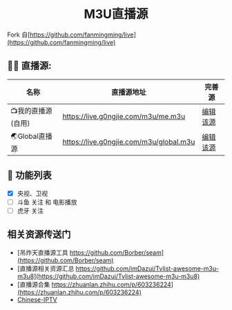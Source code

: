 <h1 align="center">M3U直播源</h1>

Fork 自[https://github.com/fanmingming/live](https://github.com/fanmingming/live)

## 🤹‍♂️ 直播源:

<table>
  <thead>
    <tr>
      <th>名称</th>
      <th>直播源地址</th>
      <th>完善源</th>
    </tr>
  </thead>
  <tbody>
    <tr>
      <td>📺我的直播源(自用)</td>
      <td><a href="https://live.g0ngjie.com/m3u/me.m3u">https://live.g0ngjie.com/m3u/me.m3u</a></td>
      <td><a href="https://github.com/g0ngjie/tvlive/edit/master/m3u/me.m3u">编辑该源</a></td>
    </tr>
    <tr>
      <td>🌏Global直播源</td>
      <td><a href="https://live.g0ngjie.com/m3u/global.m3u">https://live.g0ngjie.com/m3u/global.m3u</a></td>
      <td><a href="https://github.com/g0ngjie/tvlive/edit/master/m3u/global.m3u">编辑该源</a></td>
    </tr>
  </tbody>
</table>

## 📖 功能列表

- [x] 央视、卫视
- [ ] 斗鱼 关注 和 电影播放
- [ ] 虎牙 关注

## 相关资源传送门

- [吊炸天直播源工具 https://github.com/Borber/seam](https://github.com/Borber/seam)
- [直播源相关资源汇总 https://github.com/imDazui/Tvlist-awesome-m3u-m3u8](https://github.com/imDazui/Tvlist-awesome-m3u-m3u8)
- [直播源合集 https://zhuanlan.zhihu.com/p/603236224](https://zhuanlan.zhihu.com/p/603236224)
- [Chinese-IPTV](https://github.com/BurningC4/Chinese-IPTV)

